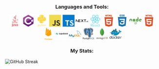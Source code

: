 

<h3 align="center">Languages and Tools:</h3>
<p align="center"> 
  <img src="https://github.com/devicons/devicon/blob/master/icons/java/java-plain-wordmark.svg" alt="Java" width="40" height="40"/> 
  <img src="https://github.com/devicons/devicon/blob/master/icons/csharp/csharp-original.svg" alt="C#" width="40" height="40"/>
  <img src="https://github.com/devicons/devicon/blob/master/icons/python/python-plain-wordmark.svg" alt="Python" width="40" height="40"/>
  <img src="https://github.com/devicons/devicon/blob/master/icons/javascript/javascript-original.svg" alt="Js" width="40" height="40"/> 
  <img src="https://github.com/devicons/devicon/blob/master/icons/typescript/typescript-plain.svg" alt="Ts" width="40" height="40"/> 
  
<img src="https://github.com/devicons/devicon/blob/master/icons/nextjs/nextjs-original-wordmark.svg" alt="Ts" width="40" height="40"/> 
  
  <img src="https://github.com/devicons/devicon/blob/master/icons/react/react-original-wordmark.svg" alt="Next.js" width="40" height="40"/> 
  <img src="https://github.com/devicons/devicon/blob/master/icons/html5/html5-plain-wordmark.svg" alt="HTML5" width="40" height="40"/>
  <img src="https://github.com/devicons/devicon/blob/master/icons/css3/css3-plain-wordmark.svg" alt="CSS3" width="40" height="40"/>
  <img src="https://github.com/devicons/devicon/blob/master/icons/nodejs/nodejs-plain-wordmark.svg" alt="Node.js" width="40" height="40"/>
  <img src="https://github.com/devicons/devicon/blob/master/icons/html5/html5-plain-wordmark.svg" alt="HTML5" width="40" height="40"/>
  <img src="https://github.com/devicons/devicon/blob/master/icons/firebase/firebase-plain-wordmark.svg" alt="Firebase" width="40" height="40"/> 
  <img src="https://github.com/devicons/devicon/blob/master/icons/supabase/supabase-original-wordmark.svg" alt="Supabase" width="40" height="40"/> 
  <img src="https://github.com/devicons/devicon/blob/master/icons/mysql/mysql-original-wordmark.svg" alt="MySQL" width="40" height="40"/> 
  <img src="https://github.com/devicons/devicon/blob/master/icons/postgresql/postgresql-original-wordmark.svg" alt="PostgresSQL" width="40" height="40"/> 
  <img src="https://github.com/devicons/devicon/blob/master/icons/mongodb/mongodb-original-wordmark.svg" alt="MongoDB" width="40" height="40"/> 
  <img src="https://github.com/devicons/devicon/blob/master/icons/docker/docker-original-wordmark.svg" alt="Docker" width="40" height="40"/> 
</p>

<h3 align="center">My Stats:</h3>
<p align="center>
  
[![GitHub Streak](https://github-readme-streak-stats.herokuapp.com/?user=0ddFl3xx)](https://git.io/streak-stats)
</p>


